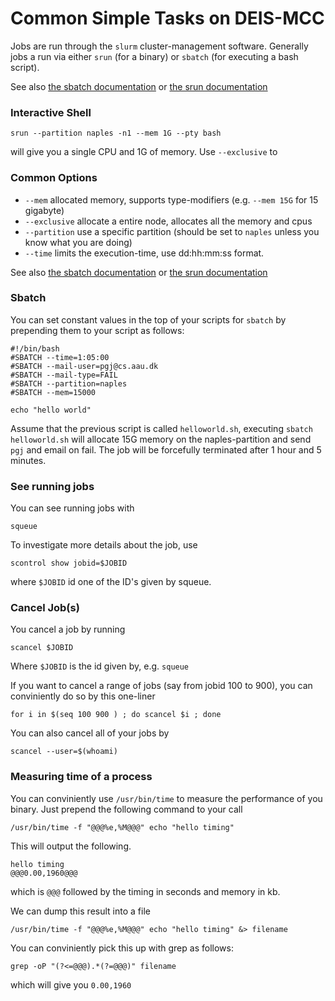 # Common Simple Tasks on DEIS-MCC
Jobs are run through the `slurm` cluster-management software.
Generally jobs a run via either `srun` (for a binary) or `sbatch` (for executing a bash script).

See also [the sbatch documentation](https://slurm.schedmd.com/sbatch.html) or [the srun documentation](https://slurm.schedmd.com/srun.html)

### Interactive Shell
```
srun --partition naples -n1 --mem 1G --pty bash
``` 
will give you a single CPU and 1G of memory.
Use `--exclusive` to 


### Common Options

 - `--mem` allocated memory, supports type-modifiers (e.g. `--mem 15G` for 15 gigabyte)
 - `--exclusive` allocate a entire node, allocates all the memory and cpus
 - `--partition` use a specific partition (should be set to `naples` unless you know what you are doing)
 - `--time` limits the execution-time, use dd:hh:mm:ss format.

See also [the sbatch documentation](https://slurm.schedmd.com/sbatch.html) or [the srun documentation](https://slurm.schedmd.com/srun.html)

### Sbatch
You can set constant values in the top of your scripts for `sbatch` by prepending them to your script as follows:

```
#!/bin/bash
#SBATCH --time=1:05:00
#SBATCH --mail-user=pgj@cs.aau.dk
#SBATCH --mail-type=FAIL
#SBATCH --partition=naples
#SBATCH --mem=15000

echo "hello world"

```
Assume that the previous script is called `helloworld.sh`, executing `sbatch helloworld.sh` will allocate 15G memory on the naples-partition and send `pgj` and email on fail. The job will be forcefully terminated after 1 hour and 5 minutes.


### See running jobs
You can see running jobs with
```
squeue
```
To investigate more details about the job, use
```
scontrol show jobid=$JOBID
```
where `$JOBID` id one of the ID's given by squeue.

### Cancel Job(s)
You cancel a job by running
```
scancel $JOBID
```
Where `$JOBID` is the id given by, e.g. `squeue`

If you want to cancel a range of jobs (say from jobid 100 to 900), you can conviniently do so by this one-liner
```
for i in $(seq 100 900 ) ; do scancel $i ; done
```

You can also cancel all of your jobs by
```
scancel --user=$(whoami)
```

### Measuring time of a process
You can conviniently use `/usr/bin/time` to measure the performance of you binary.
Just prepend the following command to your call

```
/usr/bin/time -f "@@@%e,%M@@@" echo "hello timing"
```
This will output the following.

```
hello timing
@@@0.00,1960@@@
```
which is `@@@` followed by the timing in seconds and memory in kb.

We can dump this result into a file

```
/usr/bin/time -f "@@@%e,%M@@@" echo "hello timing" &> filename
```

You can conviniently pick this up with grep as follows:

```
grep -oP "(?<=@@@).*(?=@@@)" filename
```

which will give you `0.00,1960`
